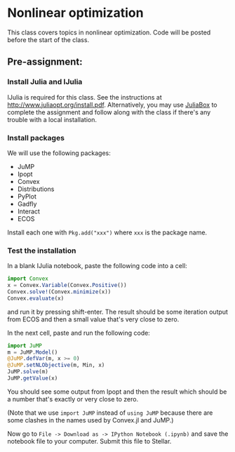 # Nonlinear optimization

This class covers topics in nonlinear optimization. Code will be posted before the start of the class.

## Pre-assignment:

### Install Julia and IJulia
IJulia is required for this class. See the instructions at http://www.juliaopt.org/install.pdf. Alternatively, you may use [JuliaBox](https://juliabox.org/) to complete the assignment and follow along with the class if there's any trouble with a local installation.

### Install packages
We will use the following packages:
- JuMP
- Ipopt
- Convex
- Distributions
- PyPlot
- Gadfly
- Interact
- ECOS

Install each one with ``Pkg.add("xxx")`` where ``xxx`` is the package name.

### Test the installation

In a blank IJulia notebook, paste the following code into a cell:

```julia
import Convex
x = Convex.Variable(Convex.Positive())
Convex.solve!(Convex.minimize(x))
Convex.evaluate(x)
```

and run it by pressing shift-enter. The result should be some iteration output from ECOS and then a small value that's very close to zero.

In the next cell, paste and run the following code:

```julia
import JuMP
m = JuMP.Model()
@JuMP.defVar(m, x >= 0)
@JuMP.setNLObjective(m, Min, x)
JuMP.solve(m)
JuMP.getValue(x)
```

You should see some output from Ipopt and then the result which should be a number that's exactly or very close to zero.

(Note that we use ``import JuMP`` instead of ``using JuMP`` because there are some clashes in the names used by Convex.jl and JuMP.)

Now go to ``File -> Download as -> IPython Notebook (.ipynb)`` and save the notebook file to your computer. Submit this file to Stellar.
